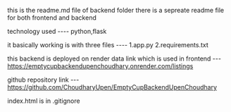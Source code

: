 this is the readme.md file of backend folder 
there is a sepreate readme file for both frontend and backend 

technology used ---- python,flask 

it basically working is with three files ----
1.app.py 
2.requirements.txt





this backend  is deployed on render 
data link which is used in frontend --- https://emptycupbackendupenchoudhary.onrender.com/listings

github repository link --- https://github.com/ChoudharyUpen/EmptyCupBackendUpenChoudhary

index.html is  in .gitignore 
